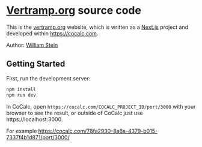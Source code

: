 # [Vertramp.org](http://Vertramp.org) source code

This is the [vertramp.org](http://vertramp.org) website, which is written as a [Next.js](https://nextjs.org/) project and developed within https://cocalc.com. 

Author: [William Stein](https://wstein.org)

## Getting Started

First, run the development server:

```bash
npm install
npm run dev
```

In CoCalc, open  `https://cocalc.com/COCALC_PROJECT_ID/port/3000` with your browser to see the result, or outside of CoCalc just use https://localhost:3000.

For example https://cocalc.com/78fa2930-8a6a-4379-b015-7337f4b1d871/port/3000/

